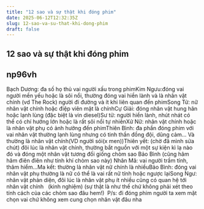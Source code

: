 ```yaml
---
title: "12 sao và sự thật khi đóng phim"
date: 2025-06-12T12:32:35Z
slug: 12-sao-va-su-that-khi-dong-phim
draft: false
---
```


## 12 sao và sự thật khi đóng phim

## np96vh

Bạch Dương: đa số họ thủ vai người xấu trong phim​Kim Ngưu:đóng vai người mền yếu hoặc là sôi nổi, thường đóng vai hiền lành và là nhân vật chính (vd The Rock) người đi đường và ít khi liên quan đến phim​Song Tử: nữ nhân vật chính hoặc điệp viên mật là chính​Cự Giải: đóng nhân vật hung hãn hoặc lạnh lùng (đặc biệt là vin diesel)​Sư tử: người hiền lành, nhút nhát có thể có chí hướng lớn hoặc là rất sôi nổi tự nhiên​Xử Nữ: nhân vật chính hoặc là nhân vật phụ có ảnh hưởng đến phim​Thiên Bình: đa phần đóng phim với vai nhân vật thường lạnh lùng nhưng có tinh thần đồng đội, dũng cảm... Và thường là nhân vật chính(VD người sói(x men))​Thiên yết: (chờ đã mình sửa chút) đôi lúc là nhân vật chính, thường bắt nguồn với một sự kiện kì lạ nào đó và đóng một nhân vật tương đối giống chòm sao Bảo Bình (cũng hâm hâm điên điên như tính khí chòm sao này) ​Nhân Mã: vai người trầm tính, thâm hiểm...​Ma kết: thường là nhân vật nữ chính là nhiều​Bảo Bình: đóng vai nhân vật phụ thường là nữ có thể là vai rất nữ tính hoặc ngược lại​Song Ngư: nhân vật phản diện, đôi lúc là nhân vật phụ ít nhiều cũng có quan hệ tới nhân vật chính​ ​ ​ ​(kinh nghiệm) (sự thật là như thế chứ không phải xét theo tính cách của các chòm sao đâu hem!)​ ​ ​P/s: đi đóng phim người ta xem mặt chọn vai chứ không xem cung chọn nhân vật đâu nha  ​ ​